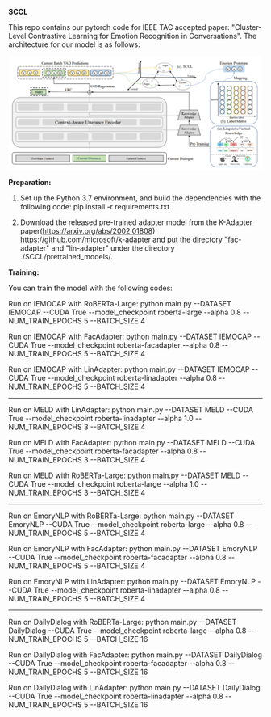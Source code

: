 **SCCL**

This repo contains our pytorch code for IEEE TAC accepted paper: "Cluster-Level Contrastive Learning for Emotion Recognition in Conversations". The architecture for our model is as follows:

![Image text](https://github.com/SteveKGYang/SCCL/blob/main/fig/SCCL.png)


**Preparation:**
1. Set up the Python 3.7 environment, and build the dependencies with the following code:
pip install -r requirements.txt

2. Download the released pre-trained adapter model from the K-Adapter paper(https://arxiv.org/abs/2002.01808):
https://github.com/microsoft/k-adapter
and put the directory "fac-adapter" and "lin-adapter" under the directory ./SCCL/pretrained_models/.


**Training:**

You can train the model with the following codes:

Run on IEMOCAP with RoBERTa-Large:
python main.py --DATASET IEMOCAP --CUDA True --model_checkpoint roberta-large --alpha 0.8 --NUM_TRAIN_EPOCHS 5 --BATCH_SIZE 4

Run on IEMOCAP with FacAdapter:
python main.py --DATASET IEMOCAP --CUDA True --model_checkpoint roberta-facadapter --alpha 0.8 --NUM_TRAIN_EPOCHS 5 --BATCH_SIZE 4

Run on IEMOCAP with LinAdapter:
python main.py --DATASET IEMOCAP --CUDA True --model_checkpoint roberta-linadapter --alpha 0.8 --NUM_TRAIN_EPOCHS 5 --BATCH_SIZE 4

-------------------------------------------------------------------------------------------

Run on MELD with LinAdapter:
python main.py --DATASET MELD --CUDA True --model_checkpoint roberta-linadapter --alpha 1.0 --NUM_TRAIN_EPOCHS 3 --BATCH_SIZE 4

Run on MELD with FacAdapter:
python main.py --DATASET MELD --CUDA True --model_checkpoint roberta-facadapter --alpha 0.8 --NUM_TRAIN_EPOCHS 3 --BATCH_SIZE 4

Run on MELD with RoBERTa-Large:
python main.py --DATASET MELD --CUDA True --model_checkpoint roberta-large --alpha 1.0 --NUM_TRAIN_EPOCHS 3 --BATCH_SIZE 4

-------------------------------------------------------------------------------------------

Run on EmoryNLP with RoBERTa-Large:
python main.py --DATASET EmoryNLP --CUDA True --model_checkpoint roberta-large --alpha 0.8 --NUM_TRAIN_EPOCHS 5 --BATCH_SIZE 4

Run on EmoryNLP with FacAdapter:
python main.py --DATASET EmoryNLP --CUDA True --model_checkpoint roberta-facadapter --alpha 0.8 --NUM_TRAIN_EPOCHS 5 --BATCH_SIZE 4

Run on EmoryNLP with LinAdapter:
python main.py --DATASET EmoryNLP --CUDA True --model_checkpoint roberta-linadapter --alpha 0.8 --NUM_TRAIN_EPOCHS 5 --BATCH_SIZE 4

-------------------------------------------------------------------------------------------

Run on DailyDialog with RoBERTa-Large:
python main.py --DATASET DailyDialog --CUDA True --model_checkpoint roberta-large --alpha 0.8 --NUM_TRAIN_EPOCHS 5 --BATCH_SIZE 16

Run on DailyDialog with FacAdapter:
python main.py --DATASET DailyDialog --CUDA True --model_checkpoint roberta-facadapter --alpha 0.8 --NUM_TRAIN_EPOCHS 5 --BATCH_SIZE 16

Run on DailyDialog with LinAdapter:
python main.py --DATASET DailyDialog --CUDA True --model_checkpoint roberta-linadapter --alpha 0.8 --NUM_TRAIN_EPOCHS 5 --BATCH_SIZE 16